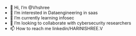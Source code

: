 - 👋 Hi, I’m @Vhshree
- 👀 I’m interested in Dataengineering in saas 
- 🌱 I’m currently learning infosec
- 💞️ I’m looking to collaborate with cybersecurity researchers
- 📫 How to reach me linkedin/HARINISHREE.V

<!---
Vhshree/Vhshree is a ✨ special ✨ repository because its `README.md` (this file) appears on your GitHub profile.
You can click the Preview link to take a look at your changes.
--->
